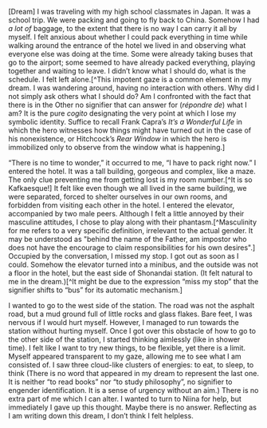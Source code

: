 <span class="init">[Dream]</span> I was traveling with my high school classmates in Japan. It was a school trip. We were packing and going to fly back to China. Somehow I had *a lot of* baggage, to the extent that there is no way I can carry it all by myself. I felt anxious about whether I could pack everything in time while walking around the entrance of the hotel we lived in and observing what everyone else was doing at the time. Some were already taking buses that go to the airport; some seemed to have already packed everything, playing together and waiting to leave. I didn’t know what I should do, what is the schedule. I felt left alone.[^This impotent gaze is a common element in my dream. I was wandering around, having no interaction with others. Why did I not simply ask others what I should do? Am I confronted with the fact that there is in the Other no signifier that can answer for (*répondre de*) what I am? It is the pure *cogito* designating the very point at which I lose my symbolic identity. Suffice to recall Frank Capra’s *It’s a Wonderful Life* in which the hero witnesses how things might have turned out in the case of his nonexistence, or Hitchcock’s *Rear Window* in which the hero is immobilized only to observe from the window what is happening.]

“There is no time to wonder,” it occurred to me, “I have to pack right now.” I entered the hotel. It was a tall building, gorgeous and complex, like a maze. The only clue preventing me from getting lost is my room number.[^It is so Kafkaesque!] It felt like even though we all lived in the same building, we were separated, forced to shelter ourselves in our own rooms, and forbidden from visiting each other in the hotel. I entered the elevator, accompanied by two male peers. Although I felt a little annoyed by their masculine attitudes, I chose to play along with their phantasm.[^Masculinity for me refers to a very specific definition, irrelevant to the actual gender. It may be understood as "behind the name of the Father, am impostor who does not have the encourage to claim responsibilities for his own desires".] Occupied by the conversation, I missed my stop. I got out as soon as I could. Somehow the elevator turned into a minibus, and the outside was not a floor in the hotel, but the east side of Shonandai station. (It felt natural to me in the dream.)[^It might be due to the expression “miss my stop” that the signifier shifts to “bus” for its automatic mechanism.]

I wanted to go to the west side of the station. The road was not the asphalt road, but a mud ground full of little rocks and glass flakes. Bare feet, I was nervous if I would hurt myself. However, I managed to run towards the station without hurting myself. Once I got over this obstacle of how to go to the other side of the station, I started thinking aimlessly (like in shower time). I felt like I want to try new things, to be flexible, yet there is a limit. Myself appeared transparent to my gaze, allowing me to see what I am consisted of. I saw three cloud-like clusters of energies: to eat, to sleep, to think (There is no word that appeared in my dream to represent the last one. It is neither “to read books” nor “to study philosophy”, no signifier to engender identification. It is a sense of urgency without an aim.) There is no extra part of me which I can alter. I wanted to turn to Niina for help, but immediately I gave up this thought. Maybe there is no answer. Reflecting as I am writing down this dream, I don’t think I felt helpless.